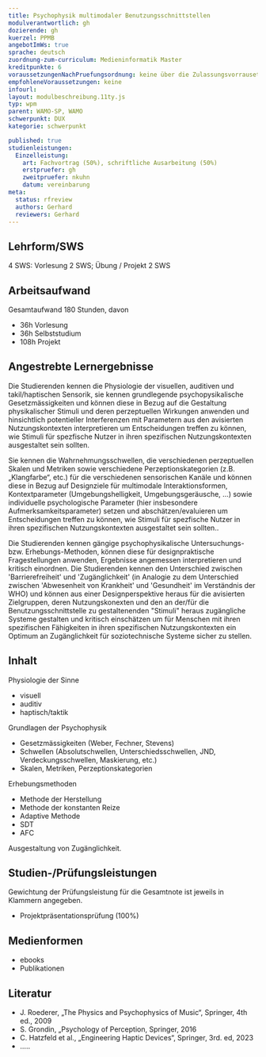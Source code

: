 ```yaml
---
title: Psychophysik multimodaler Benutzungsschnittstellen
modulverantwortlich: gh
dozierende: gh
kuerzel: PPMB
angebotImWs: true
sprache: deutsch
zuordnung-zum-curriculum: Medieninformatik Master
kreditpunkte: 6
voraussetzungenNachPruefungsordnung: keine über die Zulassungsvorrausetzungen zum Studium hinausgehenden
empfohleneVoraussetzungen: keine
infourl: 
layout: modulbeschreibung.11ty.js
typ: wpm
parent: WAMO-SP, WAMO
schwerpunkt: DUX
kategorie: schwerpunkt

published: true
studienleistungen:
  Einzelleistung:
    art: Fachvortrag (50%), schriftliche Ausarbeitung (50%)
    erstpruefer: gh
    zweitpruefer: nkuhn
    datum: vereinbarung
meta:
  status: rfreview
  authors: Gerhard
  reviewers: Gerhard
---
```


## Lehrform/SWS

4 SWS: Vorlesung 2 SWS; Übung / Projekt 2 SWS

## Arbeitsaufwand
Gesamtaufwand 180 Stunden, davon
- 36h Vorlesung
- 36h Selbststudium
- 108h Projekt



## Angestrebte Lernergebnisse
Die Studierenden kennen die Physiologie der visuellen, auditiven und takil/haptischen Sensorik, sie kennen grundlegende psychopysikalische Gesetzmässigkeiten und können diese in Bezug auf die Gestaltung physikalischer Stimuli und deren perzeptuellen Wirkungen anwenden und hinsichtlich potentieller Interferenzen mit Parametern aus den avisierten Nutzungskontexten interpretieren um Entscheidungen treffen zu können, wie Stimuli für spezfische Nutzer in ihren spezifischen Nutzungskontexten ausgestaltet sein sollten. 

Sie kennen die Wahrnehmungsschwellen, die verschiedenen perzeptuellen Skalen und Metriken sowie verschiedene Perzeptionskategorien (z.B. „Klangfarbe“, etc.) für die verschiedenen sensorischen Kanäle 
und können diese in Bezug auf Designziele für multimodale Interaktionsformen, Kontextparameter (Umgebungshelligkeit, Umgebungsgeräusche, …) sowie individuelle psychologische Parameter (hier insbesondere Aufmerksamkeitsparameter) setzen und abschätzen/evaluieren um Entscheidungen treffen zu können, wie Stimuli für spezfische Nutzer in ihren spezifischen Nutzungskontexten ausgestaltet sein sollten.. 

Die Studierenden kennen gängige psychophysikalische Untersuchungs- bzw. Erhebungs-Methoden, können diese für designpraktische Fragestellungen anwenden, Ergebnisse angemessen interpretieren und kritisch einordnen.
Die Studierenden kennen den Unterschied zwischen 'Barrierefreiheit' und 'Zugänglichkeit' (in Analogie zu dem Unterschied zwischen 'Abwesenheit von Krankheit' und 'Gesundheit' im Verständnis der WHO) und können aus einer Designperspektive heraus für die avisierten Zielgruppen, deren Nutzungskonexten und den an der/für die Benutzungsschnittstelle zu gestaltenenden "Stimuli" heraus zugängliche Systeme gestalten und kritisch einschätzen um für Menschen mit ihren spezifischen Fähigkeiten in ihren spezifischen Nutzungskontexten ein Optimum an Zugänglichkeit für soziotechnische Systeme sicher zu stellen.




## Inhalt
Physiologie der Sinne
- visuell
- auditiv
- haptisch/taktik

Grundlagen der Psychophysik
- Gesetzmässigkeiten (Weber, Fechner, Stevens)
- Schwellen (Absolutschwellen, Unterschiedsschwellen, JND, Verdeckungsschwellen, Maskierung, etc.)
- Skalen, Metriken, Perzeptionskategorien


Erhebungsmethoden
- Methode der Herstellung
- Methode der konstanten Reize
- Adaptive Methode
- SDT
- AFC

Ausgestaltung von Zugänglichkeit.

## Studien-/Prüfungsleistungen
Gewichtung der Prüfungsleistung für die Gesamtnote ist jeweils in Klammern angegeben.
- Projektpräsentationsprüfung (100%)

## Medienformen
- ebooks
- Publikationen


## Literatur
- J. Roederer, „The Physics and Psychophysics of Music“, Springer, 4th ed., 2009
- S. Grondin, „Psychology of Perception, Springer, 2016
- C. Hatzfeld et al., „Engineering Haptic Devices“, Springer, 3rd. ed, 2023
- …..
